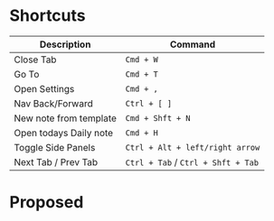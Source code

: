 # Shortcuts

| Description              | Command                            |
| ------------------------ | ---------------------------------- |
| Close Tab                | `Cmd + W`                          |
| Go To                    | `Cmd + T`                          |
| Open Settings            | `Cmd + ,`                          |
| Nav Back/Forward         | `Ctrl + [ ]`                       |
| New note from template   | `Cmd + Shft + N`                   |
| Open todays Daily note   | `Cmd + H`                          |
| Toggle Side Panels       | `Ctrl + Alt + left/right arrow`    |
| Next Tab / Prev Tab      | `Ctrl + Tab` / `Ctrl + Shft + Tab` |

# Proposed

